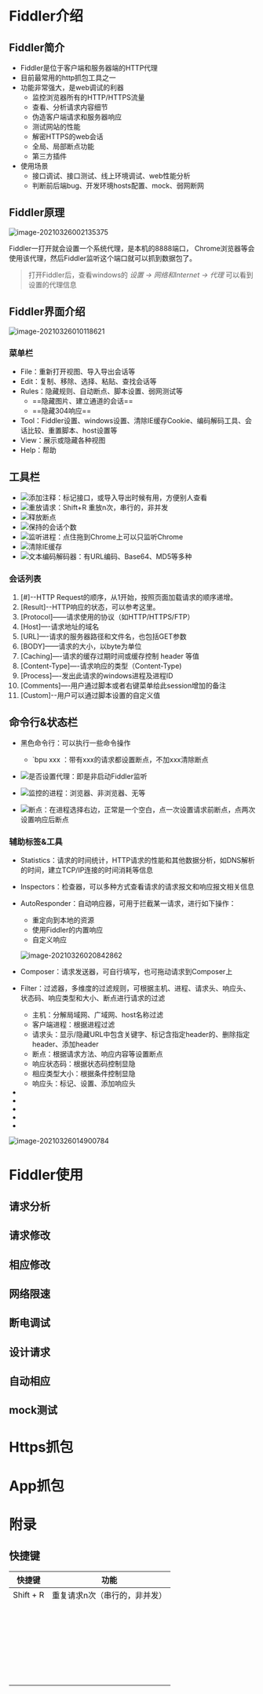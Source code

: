 # Fiddler介绍

## Fiddler简介

- Fiddler是位于客户端和服务器端的HTTP代理
- 目前最常用的http抓包工具之一
- 功能非常强大，是web调试的利器
  - 监控浏览器所有的HTTP/HTTPS流量
  - 查看、分析请求内容细节
  - 伪造客户端请求和服务器响应
  - 测试网站的性能
  - 解密HTTPS的web会话
  - 全局、局部断点功能
  - 第三方插件
- 使用场景
  - 接口调试、接口测试、线上环境调试、web性能分析
  - 判断前后端bug、开发环境hosts配置、mock、弱网断网

## Fiddler原理

![image-20210326002135375](assets/image-20210326002135375.png)

Fiddler一打开就会设置一个系统代理，是本机的8888端口， Chrome浏览器等会使用该代理，然后Fiddler监听这个端口就可以抓到数据包了。

> 打开Fiddler后，查看windows的 *设置 -> 网络和Internet -> 代理*  可以看到设置的代理信息

##  Fiddler界面介绍

![image-20210326010118621](assets/image-20210326010118621.png)

### 菜单栏

- File：重新打开视图、导入导出会话等
- Edit：复制、移除、选择、粘贴、查找会话等
- Rules：隐藏规则、自动断点、脚本设置、弱网测试等
  - ==隐藏图片、建立通道的会话==
  - ==隐藏304响应==
- Tool：Fiddler设置、windows设置、清除IE缓存Cookie、编码解码工具、会话比较、重置脚本、host设置等
- View：展示或隐藏各种视图
- Help：帮助

## 工具栏

- <img src='assets/image-20210326011842556.png'/>添加注释：标记接口，或导入导出时候有用，方便别人查看
- <img src='assets/image-20210326012346285.png'/>重放请求：Shift+R 重放n次，串行的，非并发
- <img src='assets/image-20210326012605937.png'/>释放断点
- <img src='assets/image-20210326012648567.png'/>保持的会话个数
- <img src='assets/image-20210326012722347.png'/>监听进程：点住拖到Chrome上可以只监听Chrome
- <img src='assets/image-20210326012930052.png'/>清除IE缓存
- <img src='assets/image-20210326013025362.png'/>文本编码解码器：有URL编码、Base64、MD5等多种

### 会话列表

1. [#]--HTTP Request的顺序，从1开始，按照页面加载请求的顺序递增。
2. [Result]--HTTP响应的状态，可以参考这里。
3. [Protocol]——请求使用的协议（如HTTP/HTTPS/FTP）
4. [Host]—-请求地址的域名
5. [URL]—-请求的服务器路径和文件名，也包括GET参数
6. [BODY]——请求的大小，以byte为单位
7. [Caching]—-请求的缓存过期时间或缓存控制 header 等值
8. [Content-Type]—-请求响应的类型（Content-Type)
9. [Process]—-发出此请求的windows进程及进程ID
10. [Comments]—-用户通过脚本或者右键菜单给此session增加的备注
11. [Custom]--用户可以通过脚本设置的自定义值

## 命令行&状态栏

- 黑色命令行：可以执行一些命令操作
  
  - `bpu xxx ：带有xxx的请求都设置断点，不加xxx清除断点
- <img src='assets/image-20210326014454221.png'/>是否设置代理：即是非启动Fiddler监听
- <img src='assets/image-20210326014608457.png'/>监控的进程：浏览器、非浏览器、无等
- <img src='assets/image-20210326014900784.png'/>断点：在进程选择右边，正常是一个空白，点一次设置请求前断点，点两次设置响应后断点

### 辅助标签&工具

- Statistics：请求的时间统计，HTTP请求的性能和其他数据分析，如DNS解析的时间，建立TCP/IP连接的时间消耗等信息

- Inspectors：检查器，可以多种方式查看请求的请求报文和响应报文相关信息

- AutoResponder：自动响应器，可用于拦截某一请求，进行如下操作：

  - 重定向到本地的资源
  - 使用Fiddler的内置响应
  - 自定义响应

  ![image-20210326020842862](assets/image-20210326020842862.png)

- Composer：请求发送器，可自行填写，也可拖动请求到Composer上

- Filter：过滤器，多维度的过滤规则，可根据主机、进程、请求头、响应头、状态码、响应类型和大小、断点进行请求的过滤

  - 主机：分解局域网、广域网、host名称过滤
  - 客户端进程：根据进程过滤
  - 请求头：显示/隐藏URL中包含关键字、标记含指定header的、删除指定header、添加header
  - 断点：根据请求方法、响应内容等设置断点
  - 响应状态码：根据状态码控制显隐
  - 相应类型大小：根据条件控制显隐
  - 响应头：标记、设置、添加响应头

- <img src=''/>

- <img src=''/>

- <img src=''/>

- <img src=''/>

- <img src=''/>


![image-20210326014900784]()

# Fiddler使用

## 请求分析

## 请求修改

## 相应修改

## 网络限速

## 断电调试

## 设计请求

## 自动相应

## mock测试

# Https抓包

# App抓包

# 附录

## 快捷键

| 快捷键    | 功能                          |
| --------- | ----------------------------- |
| Shift + R | 重复请求n次（串行的，非并发） |
|           |                               |
|           |                               |
|           |                               |
|           |                               |
|           |                               |
|           |                               |
|           |                               |
|           |                               |
|           |                               |
|           |                               |
|           |                               |
|           |                               |
|           |                               |
|           |                               |
|           |                               |
|           |                               |
|           |                               |
|           |                               |
|           |                               |
|           |                               |
|           |                               |
|           |                               |
|           |                               |
|           |                               |
|           |                               |
|           |                               |
|           |                               |
|           |                               |

